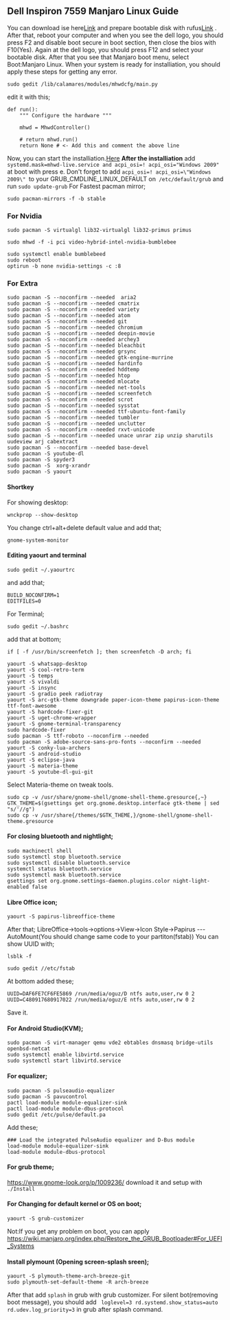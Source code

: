 ## Dell Inspiron 7559 Manjaro Linux Guide

You can download ise here[Link](https://downloads.sourceforge.net/manjarolinux/manjaro-gnome-17.1.4-stable-x86_64.iso)  and prepare bootable disk with rufus[Link](https://rufus.akeo.ie/) . After that, reboot your computer and when you see the dell logo, you should press F2 and disable boot secure in boot section, then close the bios with F10(Yes). Again at the dell logo, you should press F12 and select your bootable disk. After that you see that Manjaro boot menu, select Boot:Manjaro Linux. When your system is ready for installiation, you should apply these steps for getting any error.
```
sudo gedit /lib/calamares/modules/mhwdcfg/main.py
```
edit it with this;
```
def run():
    """ Configure the hardware """
    
    mhwd = MhwdController()
    
    # return mhwd.run()
    return None # <- Add this and comment the above line
```
Now, you can start the installiation.[Here](https://www.linuxtechi.com/manjaro-17-05-gnome-installation-guide-screenshots/)
**After the installiation**
add `systemd.mask=mhwd-live.service and acpi_osi=! acpi_osi="Windows 2009" ` at boot with press e.
Don't forget to add `acpi_osi=! acpi_osi=\"Windows 2009\" `to your GRUB_CMDLINE_LINUX_DEFAULT on` /etc/default/grub` and run `sudo update-grub`
For Fastest pacman mirror;
```
sudo pacman-mirrors -f -b stable
```
### For Nvidia
```
sudo pacman -S virtualgl lib32-virtualgl lib32-primus primus

sudo mhwd -f -i pci video-hybrid-intel-nvidia-bumblebee

sudo systemctl enable bumblebeed
sudo reboot
optirun -b none nvidia-settings -c :8
```

### For Extra
```
sudo pacman -S --noconfirm --needed  aria2
sudo pacman -S --noconfirm --needed cmatrix
sudo pacman -S --noconfirm --needed variety
sudo pacman -S --noconfirm --needed atom
sudo pacman -S --noconfirm --needed git
sudo pacman -S --noconfirm --needed chromium
sudo pacman -S --noconfirm --needed deepin-movie
sudo pacman -S --noconfirm --needed archey3
sudo pacman -S --noconfirm --needed bleachbit
sudo pacman -S --noconfirm --needed grsync
sudo pacman -S --noconfirm --needed gtk-engine-murrine
sudo pacman -S --noconfirm --needed hardinfo
sudo pacman -S --noconfirm --needed hddtemp
sudo pacman -S --noconfirm --needed htop
sudo pacman -S --noconfirm --needed mlocate
sudo pacman -S --noconfirm --needed net-tools
sudo pacman -S --noconfirm --needed screenfetch
sudo pacman -S --noconfirm --needed scrot
sudo pacman -S --noconfirm --needed sysstat
sudo pacman -S --noconfirm --needed ttf-ubuntu-font-family
sudo pacman -S --noconfirm --needed tumbler
sudo pacman -S --noconfirm --needed unclutter
sudo pacman -S --noconfirm --needed rxvt-unicode
sudo pacman -S --noconfirm --needed unace unrar zip unzip sharutils uudeview arj cabextract
sudo pacman -S --noconfirm --needed base-devel
sudo pacman -S youtube-dl
sudo pacman -S spyder3
sudo pacman -S  xorg-xrandr
sudo pacman -S yaourt
```
#### Shortkey
For showing desktop:
```
wnckprop --show-desktop
```
You change ctrl+alt+delete default value and add that;
```
gnome-system-monitor
```
#### Editing yaourt and terminal
```
sudo gedit ~/.yaourtrc
```
and add that;
```
BUILD_NOCONFIRM=1
EDITFILES=0
```
For Terminal;
```
sudo gedit ~/.bashrc
```
add that at bottom;
```
if [ -f /usr/bin/screenfetch ]; then screenfetch -D arch; fi
```
```
yaourt -S whatsapp-desktop
yaourt -S cool-retro-term
yaourt -S temps
yaourt -S vivaldi
yaourt -S insync
yaourt -S gradio peek radiotray
yaourt -S arc-gtk-theme downgrade paper-icon-theme papirus-icon-theme ttf-font-awesome
yaourt -S hardcode-fixer-git
yaourt -S uget-chrome-wrapper
yaourt -S gnome-terminal-transparency
sudo hardcode-fixer
sudo pacman -S ttf-roboto --noconfirm --needed
sudo pacman -S adobe-source-sans-pro-fonts --noconfirm --needed
yaourt -S conky-lua-archers
yaourt -S android-studio
yaourt -S eclipse-java
yaourt -S materia-theme
yaourt -S youtube-dl-gui-git
```
Select Materia-theme on tweak tools.
```
sudo cp -v /usr/share/gnome-shell/gnome-shell-theme.gresource{,~}
GTK_THEME=$(gsettings get org.gnome.desktop.interface gtk-theme | sed "s/'//g")
sudo cp -v /usr/share{/themes/$GTK_THEME,}/gnome-shell/gnome-shell-theme.gresource
```
#### For closing bluetooth and nightlight;
```
sudo machinectl shell
sudo systemctl stop bluetooth.service
sudo systemctl disable bluetooth.service
systemctl status bluetooth.service
sudo systemctl mask bluetooth.service
gsettings set org.gnome.settings-daemon.plugins.color night-light-enabled false
```
#### Libre Office icon;
```
yaourt -S papirus-libreoffice-theme
```
After that;
LibreOffice->tools->options->View->Icon Style->Papirus
---AutoMount(You should change same code to your partiton(fstab))
You can show UUID with;
```
lsblk -f
```
```
sudo gedit //etc/fstab

```
At bottom added these;

```
UUID=DAF6FE7CF6FE5869 /run/media/oguz/D ntfs auto,user,rw 0 2
UUID=C480917680917022 /run/media/oguz/E ntfs auto,user,rw 0 2
```
Save it.
#### For Android Studio(KVM);
```
sudo pacman -S virt-manager qemu vde2 ebtables dnsmasq bridge-utils openbsd-netcat
sudo systemctl enable libvirtd.service
sudo systemctl start libvirtd.service
```
#### For equalizer;
```
sudo pacman -S pulseaudio-equalizer
sudo pacman -S pavucontrol
pactl load-module module-equalizer-sink
pactl load-module module-dbus-protocol
sudo gedit /etc/pulse/default.pa
```
Add these;
```
### Load the integrated PulseAudio equalizer and D-Bus module
load-module module-equalizer-sink
load-module module-dbus-protocol
```
#### For grub theme;
https://www.gnome-look.org/p/1009236/
download it and setup with ```./Install```
#### For Changing for default kernel or OS on boot;
```
yaourt -S grub-customizer
```
Not:If you get any problem on boot, you can apply https://wiki.manjaro.org/index.php/Restore_the_GRUB_Bootloader#For_UEFI_Systems
#### Install plymount (Opening screen-splash sreen);
```
yaourt -S plymouth-theme-arch-breeze-git
sudo plymouth-set-default-theme -R arch-breeze

```
After that add ```splash``` in grub with grub customizer. For silent bot(removing boot message), you should add ` loglevel=3 rd.systemd.show_status=auto rd.udev.log_priority=3` in grub after splash command.
